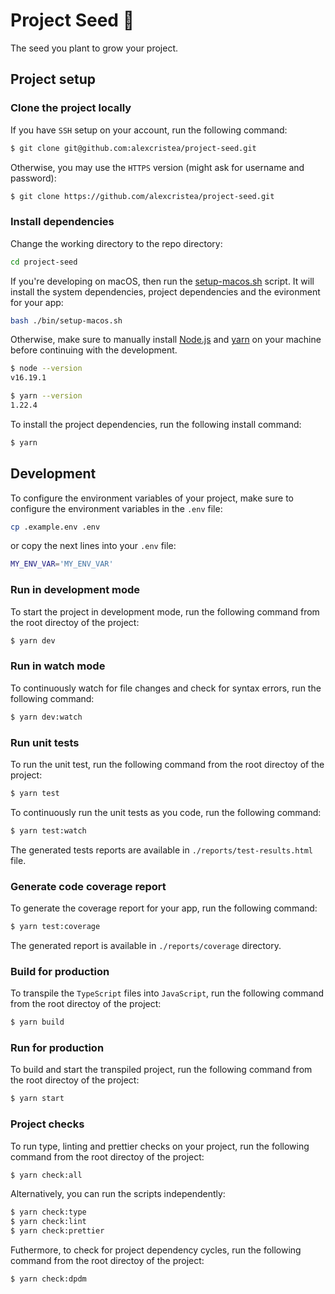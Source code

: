# Project Seed 🌱

The seed you plant to grow your project.

## Project setup

### Clone the project locally

If you have `SSH` setup on your account, run the following command:

```bash
$ git clone git@github.com:alexcristea/project-seed.git
```

Otherwise, you may use the `HTTPS` version (might ask for username and password):

```bash
$ git clone https://github.com/alexcristea/project-seed.git
```

### Install dependencies

Change the working directory to the repo directory:

```bash 
cd project-seed
```

If you're developing on macOS, then run the [setup-macos.sh](./bin/setup-macos.sh) script. It will install the system dependencies, project dependencies and the evironment for your app:

```bash
bash ./bin/setup-macos.sh
```

Otherwise, make sure to manually install [Node.js](https://nodejs.org) and [yarn](https://yarnpkg.com) on your machine before continuing with the development.

```bash
$ node --version
v16.19.1

$ yarn --version
1.22.4
```

To install the project dependencies, run the following install command:

```bash
$ yarn
```

## Development

To configure the environment variables of your project, make sure to configure the environment variables in the `.env` file:

```bash
cp .example.env .env
```

or copy the next lines into your `.env` file:

```bash
MY_ENV_VAR='MY_ENV_VAR'
```

### Run in development mode

To start the project in development mode, run the following command from the root directoy of the project:

```bash
$ yarn dev
```

### Run in watch mode

To continuously watch for file changes and check for syntax errors, run the following command:

```bash
$ yarn dev:watch
```

### Run unit tests

To run the unit test, run the following command from the root directoy of the project:

```bash
$ yarn test
```

To continuously run the unit tests as you code, run the following command:

```bash
$ yarn test:watch
```

The generated tests reports are available in `./reports/test-results.html` file.

### Generate code coverage report

To generate the coverage report for your app, run the following command:

```bash
$ yarn test:coverage
```

The generated report is available in `./reports/coverage` directory.

### Build for production

To transpile the `TypeScript` files into `JavaScript`, run the following command from the root directoy of the project:

```bash
$ yarn build
```

### Run for production

To build and start the transpiled project, run the following command from the root directoy of the project:

```bash
$ yarn start
```

### Project checks

To run type, linting and prettier checks on your project, run the following command from the root directoy of the project:

```bash
$ yarn check:all
```

Alternatively, you can run the scripts independently:

```bash
$ yarn check:type
$ yarn check:lint
$ yarn check:prettier
```

Futhermore, to check for project dependency cycles, run the following command from the root directoy of the project:

```bash
$ yarn check:dpdm
```

